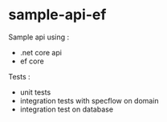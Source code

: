 # sample-api-ef
Sample api using : 
- .net core api
- ef core 

Tests :
- unit tests
- integration tests with specflow on domain
- integration test on database
